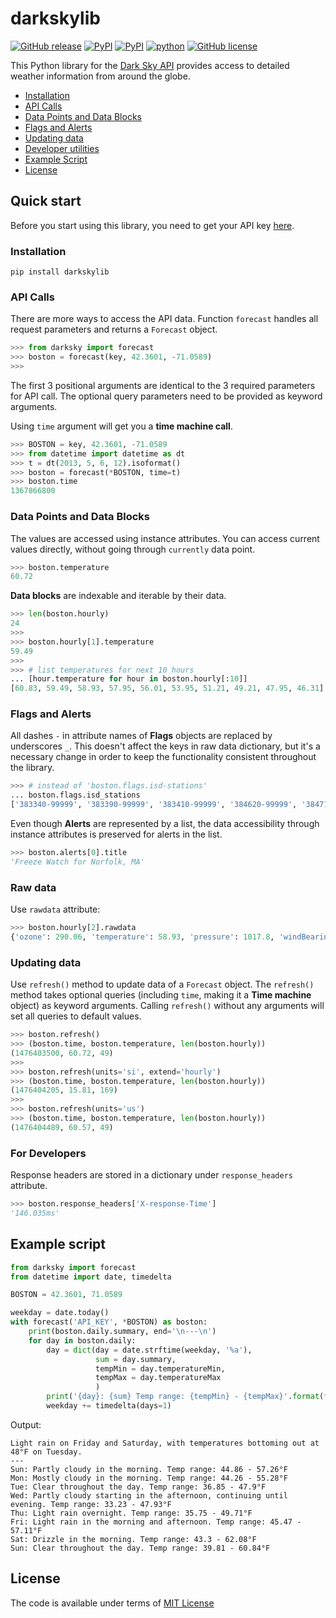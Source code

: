 # darkskylib
[![GitHub release](https://img.shields.io/github/release/lukaskubis/darkskylib.svg)](https://github.com/lukaskubis/darkskylib/releases) [![PyPI](https://img.shields.io/pypi/v/darkskylib.svg)](https://pypi.python.org/pypi/darkskylib) [![PyPI](https://img.shields.io/pypi/status/darkskylib.svg)](https://pypi.python.org/pypi/darkskylib) [![python](https://img.shields.io/pypi/pyversions/darkskylib.svg)](https://pypi.python.org/pypi/darkskylib) [![GitHub license](https://img.shields.io/badge/license-MIT-lightgray.svg)](https://raw.githubusercontent.com/lukaskubis/darkskylib/master/LICENSE)

This Python library for the [Dark Sky API](https://darksky.net/dev/docs) provides access to detailed weather information from around the globe.


* [Installation](#installation)
* [API Calls](#api-calls)
* [Data Points and Data Blocks](#data-points-and-data-blocks)
* [Flags and Alerts](#flags-and-alerts)
* [Updating data](#updating-data)
* [Developer utilities](#things-useful-for-developers)
* [Example Script](#example-script)
* [License](#license)

## Quick start
Before you start using this library, you need to get your API key [here](https://darksky.net/dev/register).

### Installation

    pip install darkskylib

### API Calls
There are more ways to access the API data. Function `forecast` handles all request parameters and returns a `Forecast` object.

```python
>>> from darksky import forecast
>>> boston = forecast(key, 42.3601, -71.0589)
>>>
```

The first 3 positional arguments are identical to the 3 required parameters for API call. The optional query parameters need to be provided as keyword arguments.

Using `time` argument will get you a **time machine call**.

```python
>>> BOSTON = key, 42.3601, -71.0589
>>> from datetime import datetime as dt
>>> t = dt(2013, 5, 6, 12).isoformat()
>>> boston = forecast(*BOSTON, time=t)
>>> boston.time
1367866800
```

### Data Points and Data Blocks
The values are accessed using instance attributes. You can access current values directly, without going through `currently` data point.

```python
>>> boston.temperature
60.72
```

**Data blocks** are indexable and iterable by their data.

```python
>>> len(boston.hourly)
24
>>>
>>> boston.hourly[1].temperature
59.49
>>>
>>> # list temperatures for next 10 hours
... [hour.temperature for hour in boston.hourly[:10]]
[60.83, 59.49, 58.93, 57.95, 56.01, 53.95, 51.21, 49.21, 47.95, 46.31]
```

### Flags and Alerts
All dashes `-` in attribute names of **Flags** objects are replaced by underscores `_`. This doesn't affect the keys in raw data dictionary, but it's a necessary change in order to keep the functionality consistent throughout the library.

```python
>>> # instead of 'boston.flags.isd-stations'
... boston.flags.isd_stations
['383340-99999', '383390-99999', '383410-99999', '384620-99999', '384710-99999']
```

Even though **Alerts** are represented by a list, the data accessibility through instance attributes is preserved for alerts in the list.

```python
>>> boston.alerts[0].title
'Freeze Watch for Norfolk, MA'
```

### Raw data
Use `rawdata` attribute:

```python
>>> boston.hourly[2].rawdata
{'ozone': 290.06, 'temperature': 58.93, 'pressure': 1017.8, 'windBearing': 274, 'dewPoint': 52.58, 'cloudCover': 0.29, 'apparentTemperature': 58.93, 'windSpeed': 7.96, 'summary': 'Partly Cloudy', 'icon': 'partly-cloudy-night', 'humidity': 0.79, 'precipProbability': 0, 'precipIntensity': 0, 'visibility': 8.67, 'time': 1476410400}
```

### Updating data
Use `refresh()` method to update data of a `Forecast` object. The `refresh()` method takes optional queries (including `time`, making it a **Time machine** object) as keyword arguments. Calling `refresh()` without any arguments will set all queries to default values.

```python
>>> boston.refresh()
>>> (boston.time, boston.temperature, len(boston.hourly))
(1476403500, 60.72, 49)
>>>
>>> boston.refresh(units='si', extend='hourly')
>>> (boston.time, boston.temperature, len(boston.hourly))
(1476404205, 15.81, 169)
>>>
>>> boston.refresh(units='us')
>>> (boston.time, boston.temperature, len(boston.hourly))
(1476404489, 60.57, 49)
```

### For Developers
Response headers are stored in a dictionary under `response_headers` attribute.

```python
>>> boston.response_headers['X-response-Time']
'146.035ms'
```

## Example script
```python
from darksky import forecast
from datetime import date, timedelta

BOSTON = 42.3601, 71.0589

weekday = date.today()
with forecast('API_KEY', *BOSTON) as boston:
    print(boston.daily.summary, end='\n---\n')
    for day in boston.daily:
        day = dict(day = date.strftime(weekday, '%a'),
                   sum = day.summary,
                   tempMin = day.temperatureMin,
                   tempMax = day.temperatureMax
                   )
        print('{day}: {sum} Temp range: {tempMin} - {tempMax}'.format(**day))
        weekday += timedelta(days=1)
```
Output:

    Light rain on Friday and Saturday, with temperatures bottoming out at 48°F on Tuesday.
    ---
    Sun: Partly cloudy in the morning. Temp range: 44.86 - 57.26°F
    Mon: Mostly cloudy in the morning. Temp range: 44.26 - 55.28°F
    Tue: Clear throughout the day. Temp range: 36.85 - 47.9°F
    Wed: Partly cloudy starting in the afternoon, continuing until evening. Temp range: 33.23 - 47.93°F
    Thu: Light rain overnight. Temp range: 35.75 - 49.71°F
    Fri: Light rain in the morning and afternoon. Temp range: 45.47 - 57.11°F
    Sat: Drizzle in the morning. Temp range: 43.3 - 62.08°F
    Sun: Clear throughout the day. Temp range: 39.81 - 60.84°F

## License
The code is available under terms of [MIT License](https://raw.githubusercontent.com/lukaskubis/darkskylib/master/LICENSE)
